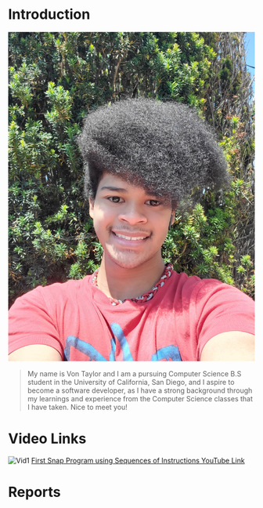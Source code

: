# Introduction
![me](Pics/me.jpg)
> My name is Von Taylor and I am a pursuing Computer Science B.S student in the University of California, San Diego,
and I aspire to become a software developer, as I have a strong background through my learnings and experience from the 
Computer Science classes that I have taken. Nice to meet you! 

# Video Links
![Vid1](Pics/Vid1.jpg)
[First Snap Program using Sequences of Instructions YouTube Link](https://youtu.be/0iLhSfZvBAg)

# Reports
